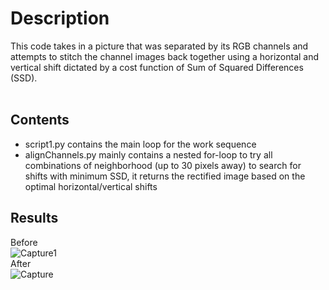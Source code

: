 # Description
This code takes in a picture that was separated by its RGB channels and attempts to stitch the channel images back together using a horizontal and vertical shift dictated by a cost function of Sum of Squared Differences (SSD). <br/>
<br/>
## Contents
- script1.py contains the main loop for the work sequence <br/>
- alignChannels.py mainly contains a nested for-loop to try all combinations of neighborhood (up to 30 pixels away) to search for shifts with minimum SSD, it returns the rectified image based on the optimal horizontal/vertical shifts
## Results
Before <br/>
![Capture1](https://user-images.githubusercontent.com/71652695/132289868-fdd42110-5081-4738-bf27-04a48f0027b2.PNG) <br/>
After <br/>
![Capture](https://user-images.githubusercontent.com/71652695/132289883-84ab9255-6180-4237-b136-fb3ef6ee1958.PNG)


